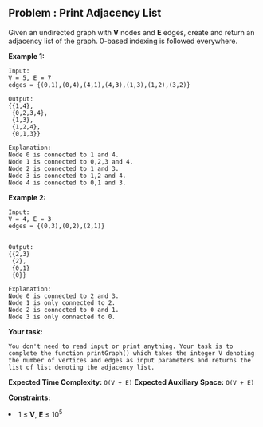 ## Problem : Print Adjacency List 
Given an undirected graph with **V** nodes and **E** edges, create and return an adjacency list of the graph. 0-based indexing is followed everywhere.

**Example 1:**
```
Input:
V = 5, E = 7
edges = {(0,1),(0,4),(4,1),(4,3),(1,3),(1,2),(3,2)}

Output: 
{{1,4}, 
 {0,2,3,4}, 
 {1,3},
 {1,2,4},
 {0,1,3}}

Explanation:
Node 0 is connected to 1 and 4.
Node 1 is connected to 0,2,3 and 4.
Node 2 is connected to 1 and 3.
Node 3 is connected to 1,2 and 4.
Node 4 is connected to 0,1 and 3.
```

**Example 2:**
```
Input:
V = 4, E = 3
edges = {(0,3),(0,2),(2,1)}


Output: 
{{2,3} 
 {2}, 
 {0,1} 
 {0}}

Explanation:
Node 0 is connected to 2 and 3.
Node 1 is only connected to 2.
Node 2 is connected to 0 and 1.
Node 3 is only connected to 0.
```

**Your task:**
```
You don't need to read input or print anything. Your task is to complete the function printGraph() which takes the integer V denoting 
the number of vertices and edges as input parameters and returns the list of list denoting the adjacency list.
```

**Expected Time Complexity:** ```O(V + E)```
**Expected Auxiliary Space:** ```O(V + E)```

**Constraints:**
<li>1 ≤ <b>V</b>, <b>E</b> ≤ 10<sup>5</sup></li>
